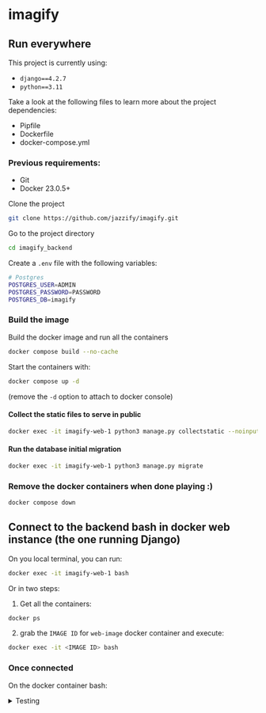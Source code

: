 
# imagify

## Run everywhere

This project is currently using:
- `django==4.2.7`
- `python==3.11`

Take a look at the following files to learn more about the project dependencies:
- Pipfile
- Dockerfile
- docker-compose.yml

### Previous requirements:

-  Git
-  Docker 23.0.5+

Clone the project

```bash
git clone https://github.com/jazzify/imagify.git
```

Go to the project directory

```bash
cd imagify_backend
```

Create a `.env` file with the following variables:

```bash
# Postgres
POSTGRES_USER=ADMIN
POSTGRES_PASSWORD=PASSWORD
POSTGRES_DB=imagify
```

### Build the image
Build the docker image and run all the containers
```bash
docker compose build --no-cache
```
Start the containers with:
```bash
docker compose up -d
```
(remove the `-d` option to attach to docker console)

#### Collect the static files to serve in public
```bash
docker exec -it imagify-web-1 python3 manage.py collectstatic --noinput --clear
```
    
#### Run the database initial migration
```bash
docker exec -it imagify-web-1 python3 manage.py migrate
```

### Remove the docker containers when done playing :)
```bash
docker compose down
```

## Connect to the backend bash in docker web instance (the one running Django)
On you local terminal, you can run:
```bash
docker exec -it imagify-web-1 bash
```

Or in two steps: 
1. Get all the containers:
```bash
docker ps
```

2. grab the `IMAGE ID` for `web-image` docker container and execute:
```bash
docker exec -it <IMAGE ID> bash
```


### Once connected

On the docker container bash:

<details>
  <summary>Testing</summary>
  ```bash
  pipenv run pytest
  ```
</details>
